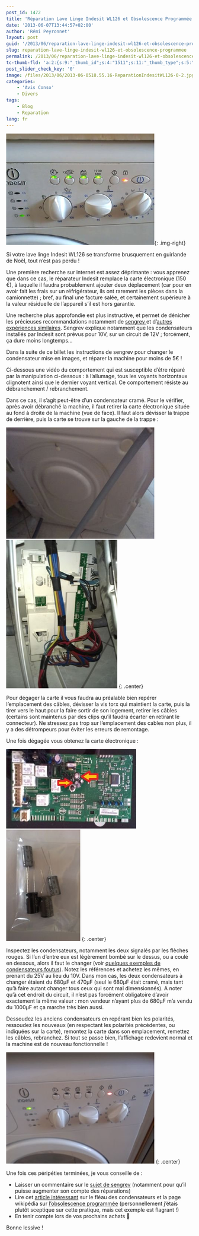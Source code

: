 ```yaml
---
post_id: 1472
title: 'Réparation Lave Linge Indesit WL126 et Obsolescence Programmée'
date: '2013-06-07T13:44:57+02:00'
author: 'Rémi Peyronnet'
layout: post
guid: '/2013/06/reparation-lave-linge-indesit-wl126-et-obsolescence-programmee/'
slug: reparation-lave-linge-indesit-wl126-et-obsolescence-programmee
permalink: /2013/06/reparation-lave-linge-indesit-wl126-et-obsolescence-programmee/
tc-thumb-fld: 'a:2:{s:9:"_thumb_id";s:4:"1511";s:11:"_thumb_type";s:5:"thumb";}'
post_slider_check_key: '0'
image: /files/2013/06/2013-06-0518.55.16-ReparationIndesitWL126-0-2.jpg
categories:
    - 'Avis Conso'
    - Divers
tags:
    - Blog
    - Reparation
lang: fr
---
```


![](/files/2013/06/2013-06-0518.55.16-ReparationIndesitWL126-0-3.jpg){: .img-right}

Si votre lave linge Indesit WL126 se transforme brusquement en guirlande de Noël, tout n’est pas perdu !

Une première recherche sur internet est assez déprimante : vous apprenez que dans ce cas, le réparateur Indesit remplace la carte électronique (150 €), à laquelle il faudra probablement ajouter deux déplacement (car pour en avoir fait les frais sur un réfrigérateur, ils ont rarement les pièces dans la camionnette) ; bref, au final une facture salée, et certainement supérieure à la valeur résiduelle de l’appareil s’il est hors garantie.

Une recherche plus approfondie est plus instructive, et permet de dénicher les précieuses recommandations notamment de [sengrev ](http://experts-univers.com/indesit-widl126.html)et d’[autres expériences similaires](http://teleservice.xooit.fr/t2505-MACHINE-A-LAVER-INDESIT-WIDL146.htm). Sengrev explique notamment que les condensateurs installés par Indesit sont prévus pour 10V, sur un circuit de 12V ; forcément, ça dure moins longtemps…

Dans la suite de ce billet les instructions de sengrev pour changer le condensateur mise en images, et réparer la machine pour moins de 5€ !

Ci-dessous une vidéo du comportement qui est susceptible d’être réparé par la manipulation ci-dessous : à l’allumage, tous les voyants horizontaux clignotent ainsi que le dernier voyant vertical. Ce comportement résiste au débranchement / rebranchement.

Dans ce cas, il s’agit peut-être d’un condensateur cramé. Pour le vérifier, après avoir débranché la machine, il faut retirer la carte électronique située au fond à droite de la machine (vue de face). Il faut alors dévisser la trappe de derrière, puis la carte se trouve sur la gauche de la trappe :

![](/files/2013/06/2013-06-0519.07.26-ReparationIndesitWL126-1.jpg) ![](/files/2013/06/2013-06-0519.21.43-ReparationIndesitWL126-2.jpg)
{: .center}

Pour dégager la carte il vous faudra au préalable bien repérer l’emplacement des câbles, dévisser la vis torx qui maintient la carte, puis la tirer vers le haut pour la faire sortir de son logement, retirer les câbles (certains sont maintenus par des clips qu’il faudra écarter en retirant le connecteur). Ne stressez pas trop sur l’emplacement des cables non plus, il y a des détrompeurs pour éviter les erreurs de remontage.

Une fois dégagée vous obtenez la carte électronique :

![](/files/2013/06/2013-06-0519.30.41-ReparationIndesitWL126-4.jpg) ![](/files/2013/06/2013-06-0617.46.57-ReparationIndesitWL126-4.jpg)
{: .center}

Inspectez les condensateurs, notamment les deux signalés par les flèches rouges. Si l’un d’entre eux est légèrement bombé sur le dessus, ou a coulé en dessous, alors il faut le changer (voir [quelques exemples de condensateurs foutus](http://pafgadget.free.fr/bidouillages/condensateurs.htm)). Notez les références et achetez les mêmes, en prenant du 25V au lieu du 10V. Dans mon cas, les deux condensateurs à changer étaient du 680µF et 470µF (seul le 680µF était cramé, mais tant qu’à faire autant changer tous ceux qui sont mal dimensionnés). A noter qu’à cet endroit du circuit, il n’est pas forcément obligatoire d’avoir exactement la même valeur : mon vendeur n’ayant plus de 680µF m’a vendu du 1000µF et ça marche très bien aussi.

Dessoudez les anciens condensateurs en repérant bien les polarités, ressoudez les nouveaux (en respectant les polarités précédentes, ou indiquées sur la carte), remontez la carte dans son emplacement, remettez les câbles, rebranchez. Si tout se passe bien, l’affichage redevient normal et la machine est de nouveau fonctionnelle !

![](/files/2013/06/2013-06-0619.00.33-ReparationIndesitWL126-5.jpg)
{: .center}

Une fois ces péripéties terminées, je vous conseille de :

- Laisser un commentaire sur le [sujet de sengrev](http://experts-univers.com/indesit-widl126.html) (notamment pour qu’il puisse augmenter son compte des réparations)
- Lire cet [article intéressant](http://pafgadget.free.fr/bidouillages/condensateurs.htm) sur le fléau des condensateurs et la page wikipédia sur [l’obsolescence programmée](http://fr.wikipedia.org/wiki/Obsolescence_programm%C3%A9e) (personnellement j’étais plutôt sceptique sur cette pratique, mais cet exemple est flagrant !)
- En tenir compte lors de vos prochains achats 🙂

Bonne lessive !